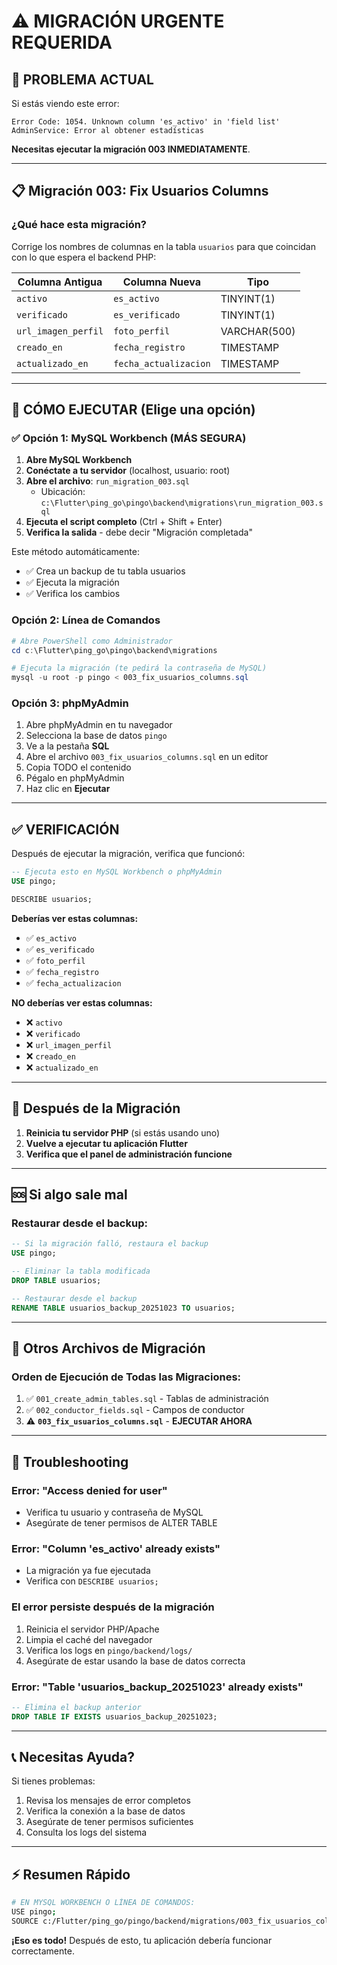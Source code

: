# ⚠️ MIGRACIÓN URGENTE REQUERIDA

## 🚨 PROBLEMA ACTUAL

Si estás viendo este error:
```
Error Code: 1054. Unknown column 'es_activo' in 'field list'
AdminService: Error al obtener estadísticas
```

**Necesitas ejecutar la migración 003 INMEDIATAMENTE**.

---

## 📋 Migración 003: Fix Usuarios Columns

### ¿Qué hace esta migración?

Corrige los nombres de columnas en la tabla `usuarios` para que coincidan con lo que espera el backend PHP:

| Columna Antigua | Columna Nueva | Tipo |
|----------------|---------------|------|
| `activo` | `es_activo` | TINYINT(1) |
| `verificado` | `es_verificado` | TINYINT(1) |
| `url_imagen_perfil` | `foto_perfil` | VARCHAR(500) |
| `creado_en` | `fecha_registro` | TIMESTAMP |
| `actualizado_en` | `fecha_actualizacion` | TIMESTAMP |

---

## 🚀 CÓMO EJECUTAR (Elige una opción)

### ✅ Opción 1: MySQL Workbench (MÁS SEGURA)

1. **Abre MySQL Workbench**
2. **Conéctate a tu servidor** (localhost, usuario: root)
3. **Abre el archivo**: `run_migration_003.sql`
   - Ubicación: `c:\Flutter\ping_go\pingo\backend\migrations\run_migration_003.sql`
4. **Ejecuta el script completo** (Ctrl + Shift + Enter)
5. **Verifica la salida** - debe decir "Migración completada"

Este método automáticamente:
- ✅ Crea un backup de tu tabla usuarios
- ✅ Ejecuta la migración
- ✅ Verifica los cambios

### Opción 2: Línea de Comandos

```powershell
# Abre PowerShell como Administrador
cd c:\Flutter\ping_go\pingo\backend\migrations

# Ejecuta la migración (te pedirá la contraseña de MySQL)
mysql -u root -p pingo < 003_fix_usuarios_columns.sql
```

### Opción 3: phpMyAdmin

1. Abre phpMyAdmin en tu navegador
2. Selecciona la base de datos `pingo`
3. Ve a la pestaña **SQL**
4. Abre el archivo `003_fix_usuarios_columns.sql` en un editor
5. Copia TODO el contenido
6. Pégalo en phpMyAdmin
7. Haz clic en **Ejecutar**

---

## ✅ VERIFICACIÓN

Después de ejecutar la migración, verifica que funcionó:

```sql
-- Ejecuta esto en MySQL Workbench o phpMyAdmin
USE pingo;

DESCRIBE usuarios;
```

**Deberías ver estas columnas:**
- ✅ `es_activo`
- ✅ `es_verificado`
- ✅ `foto_perfil`
- ✅ `fecha_registro`
- ✅ `fecha_actualizacion`

**NO deberías ver estas columnas:**
- ❌ `activo`
- ❌ `verificado`
- ❌ `url_imagen_perfil`
- ❌ `creado_en`
- ❌ `actualizado_en`

---

## 🔄 Después de la Migración

1. **Reinicia tu servidor PHP** (si estás usando uno)
2. **Vuelve a ejecutar tu aplicación Flutter**
3. **Verifica que el panel de administración funcione**

---

## 🆘 Si algo sale mal

### Restaurar desde el backup:

```sql
-- Si la migración falló, restaura el backup
USE pingo;

-- Eliminar la tabla modificada
DROP TABLE usuarios;

-- Restaurar desde el backup
RENAME TABLE usuarios_backup_20251023 TO usuarios;
```

---

## 📝 Otros Archivos de Migración

### Orden de Ejecución de Todas las Migraciones:

1. ✅ `001_create_admin_tables.sql` - Tablas de administración
2. ✅ `002_conductor_fields.sql` - Campos de conductor
3. ⚠️ **`003_fix_usuarios_columns.sql`** - **EJECUTAR AHORA**

---

## 🐛 Troubleshooting

### Error: "Access denied for user"
- Verifica tu usuario y contraseña de MySQL
- Asegúrate de tener permisos de ALTER TABLE

### Error: "Column 'es_activo' already exists"
- La migración ya fue ejecutada
- Verifica con `DESCRIBE usuarios;`

### El error persiste después de la migración
1. Reinicia el servidor PHP/Apache
2. Limpia el caché del navegador
3. Verifica los logs en `pingo/backend/logs/`
4. Asegúrate de estar usando la base de datos correcta

### Error: "Table 'usuarios_backup_20251023' already exists"
```sql
-- Elimina el backup anterior
DROP TABLE IF EXISTS usuarios_backup_20251023;
```

---

## 📞 Necesitas Ayuda?

Si tienes problemas:
1. Revisa los mensajes de error completos
2. Verifica la conexión a la base de datos
3. Asegúrate de tener permisos suficientes
4. Consulta los logs del sistema

---

## ⚡ Resumen Rápido

```bash
# EN MYSQL WORKBENCH O LÍNEA DE COMANDOS:
USE pingo;
SOURCE c:/Flutter/ping_go/pingo/backend/migrations/003_fix_usuarios_columns.sql;
```

**¡Eso es todo!** Después de esto, tu aplicación debería funcionar correctamente.
